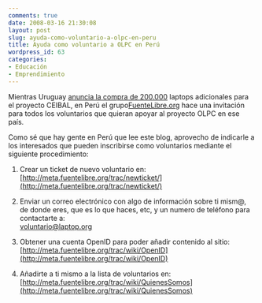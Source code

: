 ```yaml
---
comments: true
date: 2008-03-16 21:30:08
layout: post
slug: ayuda-como-voluntario-a-olpc-en-peru
title: Ayuda como voluntario a OLPC en Perú
wordpress_id: 63
categories:
- Educación
- Emprendimiento
---
```


Mientras Uruguay [anuncia la compra de 200.000](http://www.elpais.com.uy/08/03/15/pnacio_335673.asp) laptops adicionales para el proyecto CEIBAL, en Perú el grupo[FuenteLibre.org](http://www.fuentelibre.org/) hace una invitación para todos los voluntarios que quieran apoyar al proyecto OLPC en ese país.

Como sé que hay gente en Perú que lee este blog, aprovecho de indicarle a los interesados que pueden inscribirse como voluntarios mediante el siguiente procedimiento:

1. Crear un ticket de nuevo voluntario en:  
[http://meta.fuentelibre.org/trac/newticket/](http://meta.fuentelibre.org/trac/newticket/)

2. Enviar un correo electrónico con algo de información sobre ti mism@, de donde eres, que es lo que haces, etc, y un numero de teléfono para contactarte a:  
voluntario@laptop.org

3. Obtener una cuenta OpenID para poder añadir contenido al sitio:  
[http://meta.fuentelibre.org/trac/wiki/OpenID](http://meta.fuentelibre.org/trac/wiki/OpenID)

4. Añadirte a ti mismo a la lista de voluntarios en:  
[http://meta.fuentelibre.org/trac/wiki/QuienesSomos](http://meta.fuentelibre.org/trac/wiki/QuienesSomos)



